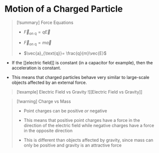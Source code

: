 # Motion of a Charged Particle

> [!summary] Force Equations
> - $\vec{F}_{\text{on q}} = q\vec{E}$
> 
> - $\vec{F}_{\text{on q}} = m\vec{a}$
>   
> - $\vec{a}_{\text{q}}= \frac{q}{m}\vec{E}$

- If the [[electric field]] is constant (in a capacitor for example), then the acceleration is constant.

- This means that charged particles behave very similar to large-scale objects affected by an external force. 

> [!example] Electric Field vs Gravity
> ![[Electric Field vs Gravity]]

> [!warning] Charge vs Mass
> - Point charges can be positive *or* negative
>  
> - This means that positive point charges have a force in the direction of the electric field while negative charges have a force in the opposite direction
>  
> - This is different than objects affected by gravity, since mass can only be positive and gravity is an attractive force
